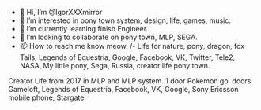- 👋 Hi, I’m @IgorXXXmirror
- 👀 I’m interested in pony town system, design, life, games, music.
- 🌱 I’m currently learning finish Engineer.
- 💞️ I’m looking to collaborate on pony town, MLP, SEGA.
- 📫 How to reach me know meow.
/- Life for nature, pony, dragon, fox Tails, Legends of Equestria, Google, Facebook, VK, Twitter, Tele2, NASA, My little pony, Sega, Russia, creator life pony town.
<!---
IgorXXXmirror/IgorXXXmirror is a ✨ special ✨ repository because its `README.md` (this file) appears on your GitHub profile.
You can click the Preview link to take a look at your changes.
--->
Creator Life from 2017 in MLP and MLP system. 1 door Pokemon go. doors: Gameloft, Legends of Equestria, Facebook, VK, Google, Sony Ericsson mobile phone, Stargate.
